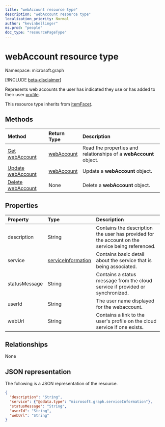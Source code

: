 ```yaml
---
title: "webAccount resource type"
description: "webAccount resource type"
localization_priority: Normal
author: "kevinbellinger"
ms.prod: "people"
doc_type: "resourcePageType"
---
```


# webAccount resource type

Namespace: microsoft.graph

[!INCLUDE [beta-disclaimer](../../includes/beta-disclaimer.md)]

Represents web accounts the user has indicated they use or has added to their user [profile](profile.md).

This resource type inherits from [itemFacet](itemfacet.md).

## Methods

| Method                                                | Return Type                 | Description                                                       |
|:------------------------------------------------------|:----------------------------|:------------------------------------------------------------------|
| [Get webAccount](../api/webaccount-get.md)            | [webAccount](webaccount.md) | Read the properties and relationships of a **webAccount** object. |
| [Update webAccount](../api/webaccount-update.md)      | [webAccount](webaccount.md) | Update a **webAccount** object.                                   |
| [Delete webAccount](../api/webaccount-delete.md)      | None                        | Delete a **webAccount** object.                                   |

## Properties

| Property     | Type                                      | Description                                                                                    |
|:-------------|:------------------------------------------|:-----------------------------------------------------------------------------------------------|
|description   |String                                     | Contains the description the user has provided for the account on the service being referenced.|
|service       |[serviceInformation](serviceinformation.md)| Contains basic detail about the service that is being associated.                              |
|statusMessage |String                                     | Contains a status message from the cloud service if provided or synchronized.                  |
|userId        |String                                     | The user name  displayed for the webaccount.                                                   |
|webUrl        |String                                     | Contains a link to the user's profile on the cloud service if one exists.                      |

## Relationships

None

## JSON representation

The following is a JSON representation of the resource.

<!-- {
  "blockType": "resource",
  "optionalProperties": [

  ],
  "@odata.type": "microsoft.graph.webAccount",
  "baseType": ""
}-->

```json
{
  "description": "String",
  "service": {"@odata.type": "microsoft.graph.serviceInformation"},
  "statusMessage": "String",
  "userId": "String",
  "webUrl": "String"
}
```

<!-- uuid: 16cd6b66-4b1a-43a1-adaf-3a886856ed98
2019-02-04 14:57:30 UTC -->
<!-- {
  "type": "#page.annotation",
  "description": "webAccount resource",
  "keywords": "",
  "section": "documentation",
  "tocPath": ""
}-->
